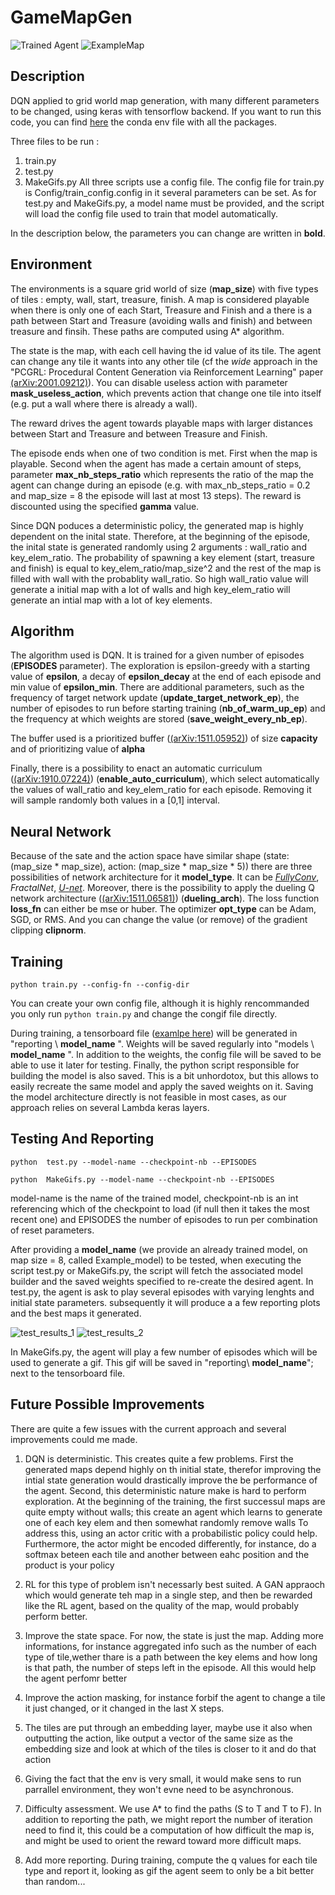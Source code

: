 # GameMapGen

[agent_gif]: https://github.com/Pierrolo/GameMapGen/blob/main/content/example.gif "Trained Agent"
[ExampleMap]: https://github.com/Pierrolo/GameMapGen/blob/main/content/example_map_2.png "ExampleMap"

![Trained Agent][agent_gif]
![ExampleMap][ExampleMap]

## Description 


DQN applied to grid world map generation, with many different parameters to be changed, using keras with tensorflow backend.
If you want to run this code, you can find [here](https://github.com/Pierrolo/GameMapGen/blob/main/content/environment_conda.yml) the conda env file with all the packages.


Three files to be run :
1. train.py 
2. test.py
3. MakeGifs.py
All three scripts use a config file. 
The config file for train.py is  Config/train_config.config in it several parameters can be set.
As for test.py and MakeGifs.py, a model name must be provided, and the script will load the config file used to train that model automatically.


In the description below, the parameters you can change are written in __bold__.




## Environment
The environments is a square grid world of size (__map_size__) with five types of tiles : empty, wall, start, treasure, finish.
A map is considered playable when there is only one of each Start, Treasure and Finish and a there is a path between Start and Treasure (avoiding walls and finish) and between treasure and finsih. These paths are computed using A* algorithm.


The state is the map, with each cell having the id value of its tile.
The agent can change any tile it wants into any other tile (cf the _wide_ approach in the "PCGRL: Procedural Content Generation via Reinforcement Learning" paper [(arXiv:2001.09212)](https://arxiv.org/abs/2001.09212)). You can disable useless action with parameter __mask_useless_action__, which prevents action that change one tile into itself (e.g. put a wall where there is already a wall).


The reward drives the agent towards playable maps with larger distances between Start and Treasure and between Treasure and Finish.


The episode ends when one of two condition is met. First when the map is playable. Second when the agent has made a certain amount of steps, parameter __max_nb_steps_ratio__ which represents the ratio of the map the agent can change during an episode (e.g. with max_nb_steps_ratio = 0.2 and map_size = 8 the episode will last at most 13 steps).
The reward is discounted using the specified __gamma__ value.

Since DQN poduces a deterministic policy, the generated map is highly dependent on the inital state. Therefore, at the beginning of the episode, the inital state is generated randomly using 2 arguments : wall_ratio and key_elem_ratio. The probability of spawning a key element (start, treasure and finish) is equal to key_elem_ratio/map_size^2 and the rest of the map is filled with wall with the probablity wall_ratio. So high wall_ratio value will generate a initial map with a lot of walls and high key_elem_ratio will generate an intial map with a lot of key elements.


## Algorithm
The algorithm used is DQN. It is trained for a given number of episodes (__EPISODES__ parameter).
The exploration is epsilon-greedy with a starting value of __epsilon__, a decay of  __epsilon_decay__ at the end of each episode and min value of  __epsilon_min__. There are additional parameters, such as the frequency of target network update (__update_target_network_ep__), the number of episodes to run before starting training (__nb_of_warm_up_ep__) and the frequency at which weights are stored (__save_weight_every_nb_ep__). 

The buffer used is a prioritized buffer ([(arXiv:1511.05952)](https://arxiv.org/abs/1511.05952)) of size __capacity__ and of prioritizing value of __alpha__

Finally, there is a possibility to enact an automatic curriculum ([(arXiv:1910.07224)](https://arxiv.org/abs/1910.07224)) (__enable_auto_curriculum__), which select automatically the values of wall_ratio and key_elem_ratio for each episode. Removing it will sample randomly both values in a \[0,1\] interval.




## Neural Network

Because of the sate and the action space have similar shape (state: (map_size * map_size), action: (map_size * map_size * 5)) there are three possibilities of network architecture for it __model_type__.
It can be [_FullyConv_](https://github.com/Pierrolo/GameMapGen/blob/main/content/model_FullyConv.png), _FractalNet_, [_U-net_](https://github.com/Pierrolo/GameMapGen/blob/main/content/model_Unet.png).
Moreover, there is the possibility to apply the dueling Q network architecture ([(arXiv:1511.06581)](https://arxiv.org/abs/1511.06581)) (__dueling_arch__).
The loss function __loss_fn__ can either be mse or huber. The optimizer __opt_type__ can be Adam, SGD, or RMS. And you can change the value (or remove) of the gradient clipping __clipnorm__.


## Training
```
python train.py --config-fn --config-dir
```
You can create your own config file, although it is highly rencommanded you only run ``` python train.py ``` and change the congif file directly. 

During training, a tensorboard file ([examlpe here](https://github.com/Pierrolo/GameMapGen/blob/main/content/tensorboard_example.PNG)) will be generated in "reporting \ __model_name__ \".
Weights will be saved regularly into "models \ __model_name__ \". In addition to the weights, the config file will be saved to be able to use it later for testing. Finally, the python script responsible for building the model is also saved. This is a bit unhordotox, but this allows to easily recreate the same model and apply the saved weights on it. Saving the model architecture directly is not feasible in most cases, as our approach relies on several Lambda keras layers.



## Testing And Reporting
```
python  test.py --model-name --checkpoint-nb --EPISODES
```
```
python  MakeGifs.py --model-name --checkpoint-nb --EPISODES  
```
model-name is the name of the trained model, checkpoint-nb is an int referencing which of the checkpoint to load (if null then it takes the most recent one) and EPISODES the number of episodes to run per combination of reset parameters.

After providing a __model_name__ (we provide an already trained model, on map size = 8, called Example_model) to be tested, when executing the script test.py or MakeGifs.py, the script will fetch the associated model builder and the saved weights specified to re-create the desired agent.
In test.py, the agent is ask to play several episodes with varying lenghts and initial state parameters. subsequently it will produce a a few reporting plots and the best maps it generated.

[image_test_1]: https://github.com/Pierrolo/GameMapGen/blob/main/content/test_results_1.png "test_results_1"
[image_test_2]: https://github.com/Pierrolo/GameMapGen/blob/main/content/test_results_2.png "test_results_2"

![test_results_1][image_test_1] ![test_results_2][image_test_2]

In MakeGifs.py, the agent will play a few number of episodes which will be used to generate a gif. This gif will be saved in "reporting\ __model_name__"; next to the tensorboard file.



## Future Possible Improvements

There are quite a few issues with the current approach and several improvements could me made.


1. DQN is deterministic. This creates quite a few problems. First the generated maps depend highly on th initial state, therefor improving the intial state generation would drastically improve the be performance of the agent.
Second, this deterministic nature make is hard to perform exploration. At the beginning of the training, the first successul maps are quite empty without walls; this create an agent which learns to generate one of each key elem and then somewhat randomly remove walls
To address this, using an actor critic with a probabilistic policy could help. Furthermore, the actor might be encoded differently, for instance, do a softmax beteen each tile and another between eahc position and the product is your policy

2. RL for this type of problem isn't necessarly best suited. A GAN appraoch which would generate teh map in a single step, and then be rewarded like the RL agent, based on the quality of the map, would probably perform better.

3. Improve the state space. For now, the state is just the map. Adding more informations, for instance aggregated info such as the number of each type of tile,wether thare is a path between the key elems and how long is that path, the number of steps left in the episode. All this would help the agent perfomr better

4. Improve the action masking, for instance forbif the agent to change a tile it just changed, or it changed in the last X steps.

5. The tiles are put through an embedding layer, maybe use it also when outputting the action, like output a vector of the same size as the embedding size and look at which of the tiles is closer to it and do that action

6. Giving the fact that the env is very small, it would make sens to run parrallel environment, they won't evne need to be asynchronous.

7. Difficulty assessment. We use A* to find the paths (S to T and T to F). In addition to reporting the path, we might report the number of iteration need to find it, this could be a computation of how difficult the map is, and might be used to orient the reward toward more difficult maps.

8. Add more reporting. During training, compute the q values for each tile type and report it, looking as gif the agent seem to only be a bit better than random...